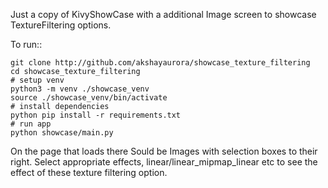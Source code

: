 Just a copy of KivyShowCase with a additional Image screen to showcase TextureFiltering options.

To run::

    git clone http://github.com/akshayaurora/showcase_texture_filtering
    cd showcase_texture_filtering
    # setup venv
    python3 -m venv ./showcase_venv
    source ./showcase_venv/bin/activate
    # install dependencies
    python pip install -r requirements.txt
    # run app
    python showcase/main.py


On the page that loads there Sould be Images with selection boxes to their right. Select appropriate effects,  linear/linear_mipmap_linear etc to see the effect of these texture filtering option.

